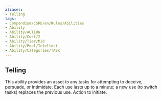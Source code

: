 ```yaml
---
aliases:
- Telling
tags:
- Compendium/CSRD/en/Rules/Abilities
- Ability
- Ability/ACTION
- Ability/Cost/2
- Ability/Tier/Mid
- Ability/Pool/Intellect
- Ability/Categories/TASK
---
```


  
## Telling  
This ability provides an asset to any tasks for attempting to deceive, persuade, or intimidate. Each use lasts up to a minute; a new use (to switch tasks) replaces the previous use. Action to initiate. 